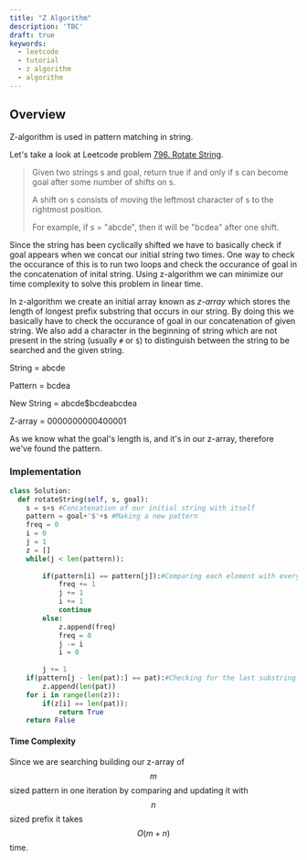 ```yaml
---
title: "Z Algorithm"
description: 'TBC'
draft: true
keywords:
  - leetcode
  - tutorial
  - z algorithm
  - algorithm
---
```

<TutorialAuthors names="@Cyber-Machine"/>

## Overview 
Z-algorithm is used in pattern matching in string.

Let's take a look at Leetcode problem [796. Rotate String](https://leetcode.com/problems/rotate-string/).


>Given two strings s and goal, return true if and only if s can become goal after some number of shifts on s.
>
>A shift on s consists of moving the leftmost character of s to the rightmost position.
>
>For example, if s = "abcde", then it will be "bcdea" after one shift.

Since the string has been cyclically shifted we have to basically check if goal appears when we concat our initial string two times. One way to check the occurance of this is to run two loops and check the occurance of goal in the 
concatenation of inital string. Using z-algorithm we can minimize our time complexity to solve this problem in linear time.

In z-algorithm we create an initial array known as *z-array* which stores the length of longest prefix substring that occurs in our string. By doing this we basically have to check the occurance of goal in our concatenation of given string. We also add a character in the beginning of string which are not present in the string (usually `#` or `$`) to distinguish between the string to be searched and the given string.

String     = abcde


Pattern    = bcdea


New String = abcde$bcdeabcdea


Z-array    = 0000000000400001

As we know what the goal's length is, and it's in our z-array, therefore we've found the pattern. 
### Implementation
<Tabs>
<TabItem value="py" label="Python">

```py
class Solution:
  def rotateString(self, s, goal):
    s = s+s #Concatenation of our initial string with itself
    pattern = goal+'$'+s #Making a new pattern
    freq = 0
    i = 0
    j = 1
    z = []
    while(j < len(pattern)):
        
        if(pattern[i] == pattern[j]):#Comparing each element with every other element
            freq += 1
            j += 1
            i += 1
            continue
        else:
            z.append(freq)
            freq = 0
            j -= i
            i = 0
            
        j += 1
    if(pattern[j - len(pat):] == pat):#Checking for the last substring of size of pattern
        z.append(len(pat))
    for i in range(len(z)):
        if(z[i] == len(pat)):
            return True
    return False
```

</TabItem>
</Tabs>

#### Time Complexity 
Since we are searching building our z-array of $$m$$ sized pattern in one iteration by comparing and updating it  with $$n$$ sized prefix it takes $$O(m+n)$$ time.